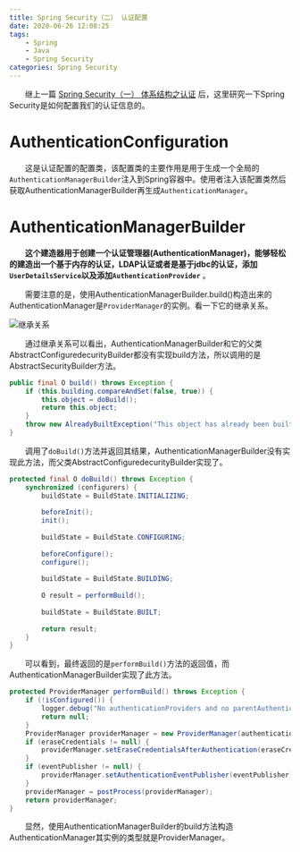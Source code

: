 ```yaml
---
title: Spring Security（二） 认证配置
date: 2020-06-26 12:08:25
tags:
    - Spring
    - Java
    - Spring Security
categories: Spring Security
---
```


&emsp;&emsp;继上一篇 [Spring Security（一） 体系结构之认证](Spring-Security-Architecture-Authentication.html) 后，这里研究一下Spring Security是如何配置我们的认证信息的。
<!-- more -->

# AuthenticationConfiguration

&emsp;&emsp;这是认证配置的配置类，该配置类的主要作用是用于生成一个全局的`AuthenticationManagerBuilder`注入到Spring容器中。使用者注入该配置类然后获取AuthenticationManagerBuilder再生成`AuthenticationManager`。


# AuthenticationManagerBuilder

&emsp;&emsp;**这个建造器用于创建一个认证管理器(AuthenticationManager)，能够轻松的建造出一个基于内存的认证，LDAP认证或者是基于jdbc的认证，添加`UserDetailsService`以及添加`AuthenticationProvider`** 。

&emsp;&emsp;需要注意的是，使用AuthenticationManagerBuilder.build()构造出来的AuthenticationManager是`ProviderManager`的实例。看一下它的继承关系。

![继承关系](/Spring-Security-Authentication-Configuration/AuthenticationManagerBuilder-extends.png)

&emsp;&emsp;通过继承关系可以看出，AuthenticationManagerBuilder和它的父类AbstractConfiguredecurityBuilder都没有实现build方法，所以调用的是AbstractSecurityBuilder方法。

```java
public final O build() throws Exception {
    if (this.building.compareAndSet(false, true)) {
        this.object = doBuild();
        return this.object;
    }
    throw new AlreadyBuiltException("This object has already been built");
}
```

&emsp;&emsp;调用了`doBuild()`方法并返回其结果，AuthenticationManagerBuilder没有实现此方法，而父类AbstractConfiguredecurityBuilder实现了。

````java
protected final O doBuild() throws Exception {
    synchronized (configurers) {
        buildState = BuildState.INITIALIZING;
        
        beforeInit();
        init();
        
        buildState = BuildState.CONFIGURING;
        
        beforeConfigure();
        configure();
        
        buildState = BuildState.BUILDING;
        
        O result = performBuild();
        
        buildState = BuildState.BUILT;
        
        return result;
    }
}
````

&emsp;&emsp;可以看到，最终返回的是`performBuild()`方法的返回值，而AuthenticationManagerBuilder实现了此方法。

```java
protected ProviderManager performBuild() throws Exception {
    if (!isConfigured()) {
        logger.debug("No authenticationProviders and no parentAuthenticationManager defined. Returning null.");
        return null;
    }
    ProviderManager providerManager = new ProviderManager(authenticationProviders, parentAuthenticationManager);
    if (eraseCredentials != null) {
        providerManager.setEraseCredentialsAfterAuthentication(eraseCredentials);
    }
    if (eventPublisher != null) {
        providerManager.setAuthenticationEventPublisher(eventPublisher);
    }
    providerManager = postProcess(providerManager);
    return providerManager;
}
```

&emsp;&emsp;显然，使用AuthenticationManagerBuilder的build方法构造AuthenticationManager其实例的类型就是ProviderManager。
